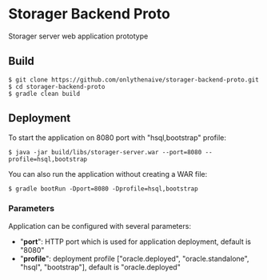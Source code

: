 # Storager Backend Proto
Storager server web application prototype

## Build
```
$ git clone https://github.com/onlythenaive/storager-backend-proto.git
$ cd storager-backend-proto
$ gradle clean build
```

## Deployment
To start the application on 8080 port with "hsql,bootstrap" profile:
```
$ java -jar build/libs/storager-server.war --port=8080 --profile=hsql,bootstrap
```
You can also run the application without creating a WAR file:
```
$ gradle bootRun -Dport=8080 -Dprofile=hsql,bootstrap
```

### Parameters
Application can be configured with several parameters:
* "**port**": HTTP port which is used for application deployment, default is "8080"
* "**profile**": deployment profile ["oracle.deployed", "oracle.standalone", "hsql", "bootstrap"], default is "oracle.deployed"
